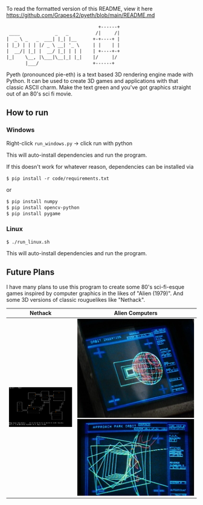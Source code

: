 To read the formatted version of this README, view it here https://github.com/Grapes42/pyeth/blob/main/README.md

```
                                  +------+
 ____             _   _          /|     /|
|  _ \ _   _  ___| |_| |__      +-+----+ |
| |_) | | | |/ _ \ __| '_ \     | |    | |
|  __/| |_| |  __/ |_| | | |    | +----+-+
|_|    \__, |\___|\__|_| |_|    |/     |/ 
       |___/                    +------+  
```
Pyeth (pronounced pie-eth) is a text based 3D rendering engine made with Python. It can be used to create 3D games and applications with that classic ASCII charm. Make the text green and you've got graphics straight out of an 80's sci fi movie.

## How to run
### Windows
Right-click ```run_windows.py``` $\rightarrow$ click run with python

This will auto-install dependencies and run the program.

If this doesn't work for whatever reason, dependencies can be installed via
```
$ pip install -r code/requirements.txt
```
or
```
$ pip install numpy
$ pip install opencv-python
$ pip install pygame
```
### Linux
```
$ ./run_linux.sh
```
This will auto-install dependencies and run the program.

## Future Plans
I have many plans to use this program to create some 80's sci-fi-esque
games inspired by computer graphics in the likes of "Alien (1979)". 
And some 3D versions of classic rouguelikes like "Nethack".

|Nethack|Alien Computers|
|-|-|
|<img src="images/nethack.png" alt="drawing" width="400"/>|<img src="images/alien_terminal.jpg" alt="drawing" width="400"/><img src="images/alien_terminal_1.jpg" alt="drawing" width="400"/>|

